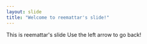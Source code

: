 ```yaml
---
layout: slide
title: "Welcome to reemattar's slide!"
---
```

This is reemattar's slide
Use the left arrow to go back!
